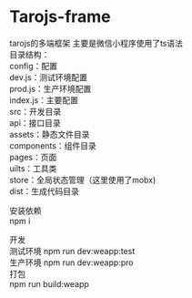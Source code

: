 # Tarojs-frame
tarojs的多端框架 主要是微信小程序使用了ts语法  
目录结构：  
config：配置   
    dev.js：测试环境配置  
    prod.js：生产环境配置  
    index.js：主要配置  
src：开发目录  
    api：接口目录  
    assets：静态文件目录  
    components：组件目录  
    pages：页面  
    uilts：工具类  
    store：全局状态管理（这里使用了mobx)  
dist：生成代码目录  
  
安装依赖  
    npm i  

开发  
   测试环境 npm run dev:weapp:test  
   生产环境 npm run dev:weapp:pro  
打包  
    npm run build:weapp  
    
